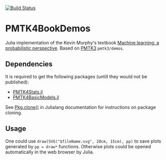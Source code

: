 [![Build Status](https://travis-ci.org/aoboturov/PMTK4BookDemos.jl.svg?branch=master)](https://travis-ci.org/aoboturov/PMTK4BookDemos.jl)

# PMTK4BookDemos

Julia implementation of the Kevin Murphy's textbook [Machine learning: a probabilistic perspective](http://people.cs.ubc.ca/~murphyk/MLbook). Based on [PMTK3](https://github.com/probml/pmtk3) `pmtk3/demos`.

## Dependencies

It is required to get the following packages (untill they would not be published):

- [PMTK4Stats.jl](https://github.com/aoboturov/PMTK4Stats.jl)
- [PMTK4BasicModels.jl](https://github.com/aoboturov/PMTK4BasicModels.jl)

See [Pkg.clone()](http://docs.julialang.org/en/latest/manual/packages/#making-your-package-available) in Julialang documentation for instructions on package cloning.

## Usage

One could use `draw(SVG("$fileName.svg", 20cm, 15cm), pp)` to save plots generated by `pp = draw*` functions.
Otherwise plots could be opened automatically in the web browser by Julia.

